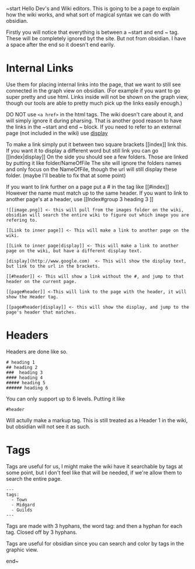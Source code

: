 ~start
	Hello Dev's and Wiki editors. This is going to be a page to explain how the wiki works, and what sort of magical syntax we can do with obsidian. 
	
Firstly you will notice that everything is between a ~start and end ~ tag. These will be completely ignored byt the site. But not from obsidian. 
I have a space after the end  so it doesn't end earily. 

# Internal Links
Use them for placing internal links into the page, that we want to still see connected in the graph view on obsidian. (For example if you want to go super pretty and use html. Links inside will not be shown on the graph view, though our tools are able to pretty much pick up the links easily enough.) 

DO NOT use ``<a href>`` in the html tags. The wiki doesn't care about it, and will simply ignore it during pharsing. That is another good reason to have the links in the ~start and end ~ block.  If you need to refer to an external page (not included in the wiki) use [display](http://www.google.com)


To make a link simply put it between two square brackets [[index]] link this. If you want it to display a different word but still link you can go [[index|display]]  On the side you should see a few folders. Those are linked by putting it like folder/NameOfFile  The site will ignore the folders names and only focus on the NameOfFile, though the url will still display these folder. (maybe I'll beable to fix that at some point) 

If you want to link further on a page put a # in the tag like [[#index]]  However the name must match up to the same header.  If you want to link to another page's at a header, use [[Index#group 3 heading 3 ]]

```
![[image.png]] <- this will pull from the images folder on the wiki, obsidian will search the entire wiki to figure out which image you are refering to.

[[Link to inner page]] <- This will make a link to another page on the wiki.

[[Link to inner page|display]] <- This will make a link to another page on the wiki, but have a different display text. 

[display](http://www.google.com)  <- This will show the display text, but link to the url in the brackets. 

[[#header]] <- This will show a link without the #, and jump to that header on the current page.

[[page#header]] <-This will link to the page with the header, it will show the Header tag. 

[[page#header|display]] <- this will show the display, and jump to the page's header that matches. 

```


# Headers
Headers are done like so.
```
# heading 1
## heading 2
###  heading 3 
#### heading 4
##### heading 5
###### heading 6
```

You can only support up to 6 levels. 
Putting it like
```
#header 
```
Will actully make a markup tag.  This is still treated as a Header 1 in the wiki, but obsidian will not see it as such. 

# Tags
Tags are useful for us, I might make the wiki have it searchable by tags at some point, but I don't feel like that will be needed, if we're allow them to search the entire page. 

```
---
tags:
  - Town
  - Midgard
  - Guilds
---
```

Tags are made with 3 hyphans, the word tag: and then a hyphan for each tag. Closed off by 3 hyphans. 

Tags are useful for obsidian since you can search and color by tags in the graphic view. 
	


end~